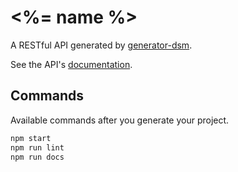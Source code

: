# <%= name %>

A RESTful API generated by [generator-dsm](https://github.com/dsmdean/generator-dsm).

See the API's [documentation](DOCS.md).

## Commands

Available commands after you generate your project.

```bash
npm start
npm run lint
npm run docs
```
